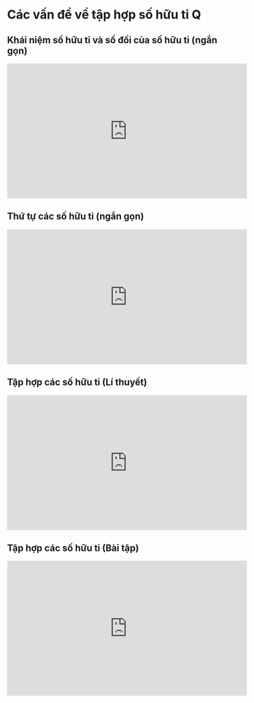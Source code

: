 # Các vấn đề về tập hợp số hữu ti Q
## Khái niệm số hữu tỉ và số đối của số hữu tỉ (ngắn gọn)
<iframe width="560" height="315" src="https://www.youtube.com/embed/5i5GGyaNIvo?si=JW1Nwd4QHNw5-vby" title="YouTube video player" frameborder="0" allow="accelerometer; autoplay; clipboard-write; encrypted-media; gyroscope; picture-in-picture; web-share" referrerpolicy="strict-origin-when-cross-origin" allowfullscreen></iframe>

## Thứ tự các số hữu tỉ (ngắn gọn)
<iframe width="560" height="315" src="https://www.youtube.com/embed/0KQoSg46aKk?si=57QMHY1ctTRshiSy" title="YouTube video player" frameborder="0" allow="accelerometer; autoplay; clipboard-write; encrypted-media; gyroscope; picture-in-picture; web-share" referrerpolicy="strict-origin-when-cross-origin" allowfullscreen></iframe>

## Tập hợp các số hữu tỉ (Lí thuyết)
<iframe width="560" height="315" src="https://www.youtube.com/embed/hpuN9I2-HrE?si=j7_ZORf3mS7v6NeV" title="YouTube video player" frameborder="0" allow="accelerometer; autoplay; clipboard-write; encrypted-media; gyroscope; picture-in-picture; web-share" referrerpolicy="strict-origin-when-cross-origin" allowfullscreen></iframe>

## Tập hợp các số hữu tỉ (Bài tập)
<iframe width="560" height="315" src="https://www.youtube.com/embed/UwuaDH85IUQ?si=rIPQ1frAM41iLLDv" title="YouTube video player" frameborder="0" allow="accelerometer; autoplay; clipboard-write; encrypted-media; gyroscope; picture-in-picture; web-share" referrerpolicy="strict-origin-when-cross-origin" allowfullscreen></iframe>

